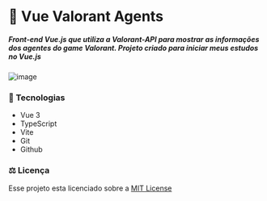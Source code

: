 # 🎫 Vue Valorant Agents

##### Front-end Vue.js que utiliza a Valorant-API para mostrar as informações dos agentes do game Valorant. Projeto criado para iniciar meus estudos no Vue.js

![image](https://github.com/user-attachments/assets/2a82edc9-81e7-4fe3-84a0-91fcf7d08790)


### 🚀 Tecnologias

- Vue 3
- TypeScript
- Vite
- Git
- Github


### ⚖ Licença
<p> Esse projeto esta licenciado sobre a <a href="https://opensource.org/license/mit/" target="_blank">MIT License</a> </p>

